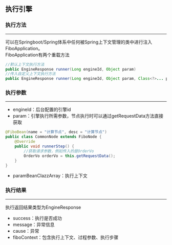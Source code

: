## 执行引擎
### 执行方法
- - -
可以在Springboot/Spring体系中任何被Spring上下文管理的类中进行注入FiboApplication。<br>
FiboApplication有两个重载方法
```Java
//默认上下文执行方法
public EngineResponse runner(Long engineId, Object param)
//传入自定义上下文执行方法
public EngineResponse runner(Long engineId, Object param, Class<?>... paramBeanClazzArray)
```
### 执行参数
- - -
* engineId：后台配置的引擎id
* param：引擎执行所需参数，节点执行时可以通过getRequestData方法直接获取
```Java
@FiboBean(name = "计算节点", desc = "计算节点")
public class CommonNode extends FiboNode {
    @Override
    public void runnerStep() {
        //获取请求参数，例如传入的是OrderVo
        OrderVo orderVo = this.getRequestData();
    }
}
```
* paramBeanClazzArray：执行上下文

### 执行结果
- - -
执行返回结果类型为EngineResponse<br>
* success：执行是否成功
* message：异常信息
* cause：异常
* fiboContext：包含执行上下文、过程参数、执行步骤